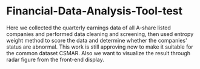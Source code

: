 # Financial-Data-Analysis-Tool-test
Here we collected the quarterly earnings data of all A-share listed companies and performed data cleaning and screening, then used entropy weight method to score the data and determine whether the companies' status are abnormal.
This work is still approving now to make it suitable for the common dataset CSMAR. Also we want to visualize the result through radar figure from the front-end display.
